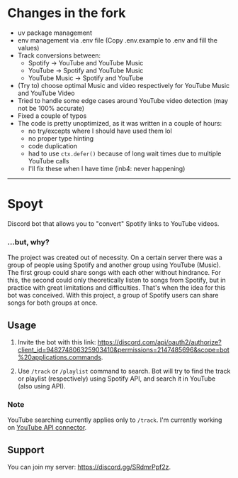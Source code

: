 # Changes in the fork

- uv package management
- env management via .env file (Copy .env.example to .env and fill the values)
- Track conversions between:
  - Spotify -> YouTube and YouTube Music
  - YouTube -> Spotify and YouTube Music
  - YouTube Music -> Spotify and YouTube
- (Try to) choose optimal Music and video respectively for YouTube Music and YouTube Video
- Tried to handle some edge cases around YouTube video detection (may not be 100% accurate)
- Fixed a couple of typos
- The code is pretty unoptimized, as it was written in a couple of hours:
  - no try/excepts where I should have used them lol
  - no proper type hinting
  - code duplication
  - had to use `ctx.defer()` because of long wait times due to multiple YouTube calls
  - I'll fix these when I have time (inb4: never happening)


***


# Spoyt

Discord bot that allows you to "convert" Spotify links to YouTube videos.

### ...but, why?

The project was created out of necessity. On a certain server there was a group of people using Spotify and another group using YouTube (Music). The first group could share songs with each other without hindrance. For this, the second could only theoretically listen to songs from Spotify, but in practice with great limitations and difficulties. That's when the idea for this bot was conceived. With this project, a group of Spotify users can share songs for both groups at once.

## Usage

1. Invite the bot with this link: <https://discord.com/api/oauth2/authorize?client_id=948274806325903410&permissions=2147485696&scope=bot%20applications.commands>.

1. Use `/track` or `/playlist` command to search. Bot will try to find the track or playlist (respectively) using Spotify API, and search it in YouTube (also using API).

### Note

YouTube searching currently applies only to `/track`. I'm currently working on [YouTube API connector](https://github.com/AnonymousX86/yt-api).

## Support

You can join my server: <https://discord.gg/SRdmrPpf2z>.

